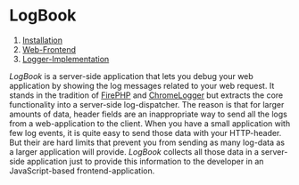 # LogBook

1. [Installation](documentation/Install.md)
2. [Web-Frontend](documentation/Frontend.md)
3. [Logger-Implementation](documentation/LoggerApi.md)


*LogBook* is a server-side application that lets you debug your web
application by showing the log messages related to your web request.
It stands in the tradition of
[FirePHP](https://addons.mozilla.org/de/firefox/addon/firephp/) and
[ChromeLogger](https://craig.is/writing/chrome-logger)
but extracts the core functionality into a server-side log-dispatcher.
The reason is that for larger amounts of data, header fields are an
inappropriate way to send all the logs from a web-application to the client.
When you have a small application with few log events, it is quite easy
to send those data with your HTTP-header. But their are hard limits
that prevent you from sending as many log-data as a larger application
will provide. *LogBook* collects all those data in a server-side
application just to provide this information to the developer in an
JavaScript-based frontend-application.


